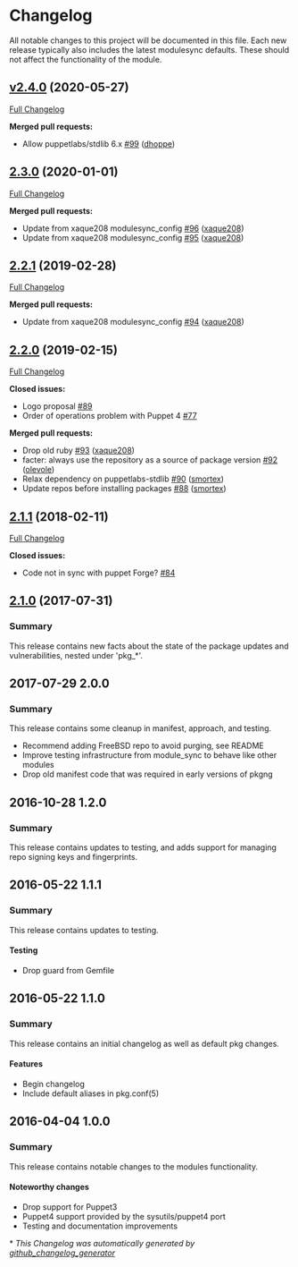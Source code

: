 # Changelog

All notable changes to this project will be documented in this file.
Each new release typically also includes the latest modulesync defaults.
These should not affect the functionality of the module.

## [v2.4.0](https://github.com/voxpupuli/puppet-pkgng/tree/v2.4.0) (2020-05-27)

[Full Changelog](https://github.com/voxpupuli/puppet-pkgng/compare/2.3.0...v2.4.0)

**Merged pull requests:**

- Allow puppetlabs/stdlib 6.x [\#99](https://github.com/voxpupuli/puppet-pkgng/pull/99) ([dhoppe](https://github.com/dhoppe))

## [2.3.0](https://github.com/voxpupuli/puppet-pkgng/tree/2.3.0) (2020-01-01)

[Full Changelog](https://github.com/voxpupuli/puppet-pkgng/compare/2.2.1...2.3.0)

**Merged pull requests:**

- Update from xaque208 modulesync\_config [\#96](https://github.com/voxpupuli/puppet-pkgng/pull/96) ([xaque208](https://github.com/xaque208))
- Update from xaque208 modulesync\_config [\#95](https://github.com/voxpupuli/puppet-pkgng/pull/95) ([xaque208](https://github.com/xaque208))

## [2.2.1](https://github.com/voxpupuli/puppet-pkgng/tree/2.2.1) (2019-02-28)

[Full Changelog](https://github.com/voxpupuli/puppet-pkgng/compare/2.2.0...2.2.1)

**Merged pull requests:**

- Update from xaque208 modulesync\_config [\#94](https://github.com/voxpupuli/puppet-pkgng/pull/94) ([xaque208](https://github.com/xaque208))

## [2.2.0](https://github.com/voxpupuli/puppet-pkgng/tree/2.2.0) (2019-02-15)

[Full Changelog](https://github.com/voxpupuli/puppet-pkgng/compare/2.1.1...2.2.0)

**Closed issues:**

- Logo proposal [\#89](https://github.com/voxpupuli/puppet-pkgng/issues/89)
- Order of operations problem with Puppet 4 [\#77](https://github.com/voxpupuli/puppet-pkgng/issues/77)

**Merged pull requests:**

- Drop old ruby [\#93](https://github.com/voxpupuli/puppet-pkgng/pull/93) ([xaque208](https://github.com/xaque208))
- facter: always use the repository as a source of package version [\#92](https://github.com/voxpupuli/puppet-pkgng/pull/92) ([olevole](https://github.com/olevole))
- Relax dependency on puppetlabs-stdlib [\#90](https://github.com/voxpupuli/puppet-pkgng/pull/90) ([smortex](https://github.com/smortex))
- Update repos before installing packages [\#88](https://github.com/voxpupuli/puppet-pkgng/pull/88) ([smortex](https://github.com/smortex))

## [2.1.1](https://github.com/voxpupuli/puppet-pkgng/tree/2.1.1) (2018-02-11)

[Full Changelog](https://github.com/voxpupuli/puppet-pkgng/compare/2.1.0...2.1.1)

**Closed issues:**

- Code not in sync with puppet Forge? [\#84](https://github.com/voxpupuli/puppet-pkgng/issues/84)

## [2.1.0](https://github.com/voxpupuli/puppet-pkgng/tree/2.2.1) (2017-07-31)
### Summary
This release contains new facts about the state of the package updates and vulnerabilities, nested under 'pkg_*'.

## 2017-07-29 2.0.0
### Summary
This release contains some cleanup in manifest, approach, and testing.

* Recommend adding FreeBSD repo to avoid purging, see README
* Improve testing infrastructure from module_sync to behave like other modules
* Drop old manifest code that was required in early versions of pkgng

## 2016-10-28 1.2.0
### Summary
This release contains updates to testing, and adds support for managing repo
signing keys and fingerprints.


## 2016-05-22 1.1.1
### Summary
This release contains updates to testing.

#### Testing
 - Drop guard from Gemfile

## 2016-05-22 1.1.0
### Summary
This release contains an initial changelog as well as default pkg changes.

#### Features
  - Begin changelog
  - Include default aliases in pkg.conf(5)

## 2016-04-04 1.0.0
### Summary
This release contains notable changes to the modules functionality.

#### Noteworthy changes
  - Drop support for Puppet3
  - Puppet4 support provided by the sysutils/puppet4 port
  - Testing and documentation improvements


\* *This Changelog was automatically generated by [github_changelog_generator](https://github.com/github-changelog-generator/github-changelog-generator)*
